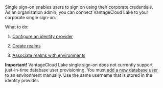 
Single sign-on enables users to sign on using their corporate credentials. As an organization admin, you can connect VantageCloud Lake to your corporate single sign-on.

What to do:

1.  [Configure an identity provider](whf1680184025148.md)

1.  [Create realms](ruf1680184116601.md)

1.  [Associate realms with environments](jbj1680184191443.md)


**Important!** VantageCloud Lake single sign-on does not currently support just-in-time database user provisioning. You must [add a new database user](wxe1659392685092.md) to an environment manually. Use the same username that is stored in the identity provider.

